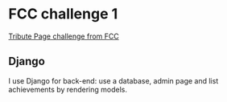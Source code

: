 # FCC challenge 1
[Tribute Page challenge from FCC](https://www.freecodecamp.org/learn/responsive-web-design/responsive-web-design-projects/build-a-tribute-page)

## Django
I use Django for back-end: use a database, admin page and list achievements by rendering models.